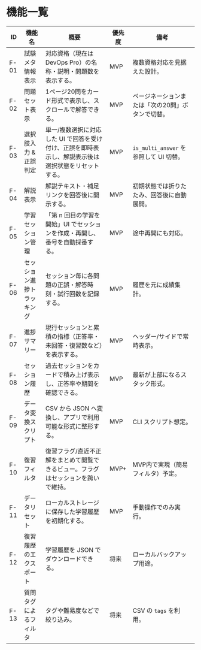 # 機能一覧

| ID | 機能名 | 概要 | 優先度 | 備考 |
|----|--------|------|--------|------|
| F-01 | 試験メタ情報表示 | 対応資格（現在は DevOps Pro）の名称・説明・問題数を表示する。 | MVP | 複数資格対応を見据えた設計。 |
| F-02 | 問題セット表示 | 1ページ20問をカード形式で表示し、スクロールで解答できる。 | MVP | ページネーションまたは「次の20問」ボタンで切替。 |
| F-03 | 選択肢入力 & 正誤判定 | 単一/複数選択に対応した UI で回答を受け付け、正誤を即時表示し、解説表示後は選択状態をリセットする。 | MVP | `is_multi_answer` を参照して UI 切替。 |
| F-04 | 解説表示 | 解説テキスト・補足リンクを回答後に開示する。 | MVP | 初期状態では折りたたみ、回答後に自動展開。 |
| F-05 | 学習セッション管理 | 「第 n 回目の学習を開始」UI でセッションを作成・再開し、番号を自動採番する。 | MVP | 途中再開にも対応。 |
| F-06 | セッション進捗トラッキング | セッション毎に各問題の正誤・解答時刻・試行回数を記録する。 | MVP | 履歴を元に成績集計。 |
| F-07 | 進捗サマリー | 現行セッションと累積の指標（正答率・未回答・復習数など）を表示する。 | MVP | ヘッダー/サイドで常時表示。 |
| F-08 | セッション履歴 | 過去セッションをカードで積み上げ表示し、正答率や期間を確認できる。 | MVP | 最新が上部になるスタック形式。 |
| F-09 | データ変換スクリプト | CSV から JSON へ変換し、アプリで利用可能な形式に整形する。 | MVP | CLI スクリプト想定。 |
| F-10 | 復習フィルタ | 復習フラグ/直近不正解をまとめて閲覧できるビュー。フラグはセッションを跨いで維持。 | MVP+ | MVP内で実現（簡易フィルタ）予定。 |
| F-11 | データリセット | ローカルストレージに保存した学習履歴を初期化する。 | MVP | 手動操作でのみ実行。 |
| F-12 | 復習履歴のエクスポート | 学習履歴を JSON でダウンロードできる。 | 将来 | ローカルバックアップ用途。 |
| F-13 | 質問タグによるフィルタ | タグや難易度などで絞り込み。 | 将来 | CSV の `tags` を利用。 |
